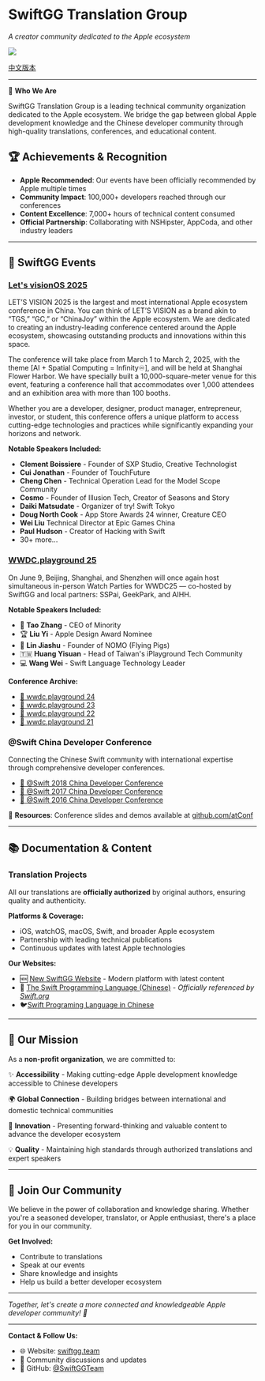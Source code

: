 # SwiftGG Translation Group

*A creator community dedicated to the Apple ecosystem*

![](https://jin.cr/banner.png)

[中文版本](https://github.com/SwiftGGTeam/.github/blob/main/profile/README_CN.md)

------

🎯 **Who We Are**

SwiftGG Translation Group is a leading technical community organization dedicated to the Apple ecosystem. We bridge the gap between global Apple development knowledge and the Chinese developer community through high-quality translations, conferences, and educational content.

## 🏆 Achievements & Recognition

- **Apple Recommended**: Our events have been officially recommended by Apple multiple times
- **Community Impact**: 100,000+ developers reached through our conferences
- **Content Excellence**: 7,000+ hours of technical content consumed
- **Official Partnership**: Collaborating with NSHipster, AppCoda, and other industry leaders

------

## 🎪 SwiftGG Events

### [Let's visionOS 2025](https://letsvision.swiftgg.team/)

LET’S VISION 2025 is the largest and most international Apple ecosystem conference in China. You can think of LET’S VISION as a brand akin to “TGS,” “GC,” or “ChinaJoy” within the Apple ecosystem. We are dedicated to creating an industry-leading conference centered around the Apple ecosystem, showcasing outstanding products and innovations within this space. 

The conference will take place from March 1 to March 2, 2025, with the theme [AI + Spatial Computing = Infinity♾️], and will be held at Shanghai Flower Harbor. We have specially built a 10,000-square-meter venue for this event, featuring a conference hall that accommodates over 1,000 attendees and an exhibition area with more than 100 booths. 

Whether you are a developer, designer, product manager, entrepreneur, investor, or student, this conference offers a unique platform to access cutting-edge technologies and practices while significantly expanding your horizons and network.

**Notable Speakers Included:**

* **Clement Boissiere** - Founder of SXP Studio, Creative Technologist
* **Cui Jonathan** - Founder of TouchFuture
* **Cheng Chen** - Technical Operation Lead for the Model Scope Community
* **Cosmo** - Founder of Illusion Tech, Creator of Seasons and Story
* **Daiki Matsudate** - Organizer of try! Swift Tokyo
* **Doug North Cook** - App Store Awards 24 winner, Creature CEO
* **Wei Liu** Technical Director at Epic Games China
* **Paul Hudson** - Creator of Hacking with Swift
* 30+ more...

### [WWDC.playground 25](https://wwdc25.swiftgg.team/)

On June 9, Beijing, Shanghai, and Shenzhen will once again host simultaneous in-person Watch Parties for WWDC25 — co-hosted by SwiftGG and local partners: SSPai, GeekPark, and AIHH.

**Notable Speakers Included:**

- 🎤 **Tao Zhang** - CEO of Minority
- 🏆 **Liu Yi** - Apple Design Award Nominee
- 📸 **Lin Jiashu** - Founder of NOMO (Flying Pigs)
- 🇹🇼 **Huang Yisuan** - Head of Taiwan's iPlayground Tech Community
- 💻 **Wang Wei** - Swift Language Technology Leader

**Conference Archive:**

- [🎯 wwdc.playground 24](https://wwdc24.swiftgg.team/en/)
- [🎯 wwdc.playground 23](https://wwdc23.swiftgg.team/)
- [🎯 wwdc.playground 22](https://wwdc22.swiftgg.team/)
- [🎯 wwdc.playground 21](https://wwdc21.swiftgg.team/)

### @Swift China Developer Conference

Connecting the Chinese Swift community with international expertise through comprehensive developer conferences.

- [📱 @Swift 2018 China Developer Conference](https://atswift2018.swiftgg.team/)
- [📱 @Swift 2017 China Developer Conference](https://atswift2017.swiftgg.team/)
- [📱 @Swift 2016 China Developer Conference](https://atswift2016.swiftgg.team/)

📂 **Resources**: Conference slides and demos available at [github.com/atConf](https://github.com/atConf)

------

## 📚 Documentation & Content

### Translation Projects

All our translations are **officially authorized** by original authors, ensuring quality and authenticity.

**Platforms & Coverage:**

- iOS, watchOS, macOS, Swift, and broader Apple ecosystem
- Partnership with leading technical publications
- Continuous updates with latest Apple technologies

**Our Websites:**

- 🆕 [New SwiftGG Website](https://swiftgg.team/) - Modern platform with latest content
- 📖 [The Swift Programming Language (Chinese)](https://doc.swiftgg.team) - *Officially referenced by [Swift.org](https://swift.org/documentation/#the-swift-programming-language)*
- 🐦[Swift Programing Language in Chinese](https://swift.swiftgg.team)

------

## 🌟 Our Mission

As a **non-profit organization**, we are committed to:

✨ **Accessibility** - Making cutting-edge Apple development knowledge accessible to Chinese developers

🌍 **Global Connection** - Building bridges between international and domestic technical communities

🚀 **Innovation** - Presenting forward-thinking and valuable content to advance the developer ecosystem

💡 **Quality** - Maintaining high standards through authorized translations and expert speakers

------

## 🤝 Join Our Community

We believe in the power of collaboration and knowledge sharing. Whether you're a seasoned developer, translator, or Apple enthusiast, there's a place for you in our community.

**Get Involved:**

- Contribute to translations
- Speak at our events
- Share knowledge and insights
- Help us build a better developer ecosystem

------

*Together, let's create a more connected and knowledgeable Apple developer community! 🍎*

------

**Contact & Follow Us:**

- 🌐 Website: [swiftgg.team](https://swiftgg.team/)
- 📧 Community discussions and updates
- 🐙 GitHub: [@SwiftGGTeam](https://github.com/SwiftGGTeam)
